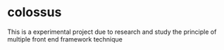 # colossus
This is a experimental project due to research and study the principle of multiple front end framework technique
